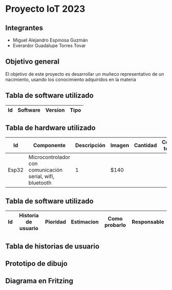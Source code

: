 # Proyecto IoT 2023
## Integrantes
* Miguel Alejandro Espinosa Guzmán
* Everardor Guadalupe Torres Tovar
## Objetivo general
El objetivo de este proyecto es desarrollar un muñeco representativo de un nacimiento, usando los conocimiento adquiridos en la materia
## Tabla de software utilizado
| Id | Software | Version | Tipo |
|-|-|-|-|


## Tabla de hardware utilizado
| Id | Componente | Descripción | Imagen | Cantidad | Costo total |
|-|-|-|-|-|-|
|Esp32|Microcontrolador con comunicación serial, wifi, bluetooth|1|$140|

## Tabla de software utilizado
|Id|Historia de usuario|Pioridad|Estimacion|Como probarlo|Responsable|
|-|-|-|-|-|-|

## Tabla de historias de usuario

## Prototipo de dibujo

## Diagrama en Fritzing
